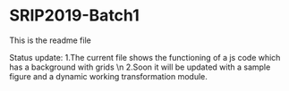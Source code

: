 # SRIP2019-Batch1
This is the readme file 


Status update:
1.The current file shows the functioning of a js code which has a background with grids \n
2.Soon it will be updated with a sample figure and a dynamic working transformation module.